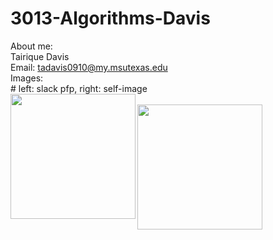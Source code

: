 # 3013-Algorithms-Davis

About me:
</br>Tairique Davis
</br>Email: tadavis0910@my.msutexas.edu
</br>Images:
</br> # left: slack pfp, right: self-image
</br><img src="https://user-images.githubusercontent.com/108636715/213933685-0716066e-9792-4cc9-ba5e-1d0ae421d366.jpg" width="200" height="200" align="left" margin="0 auto"/> 
</br><img src="https://user-images.githubusercontent.com/108636715/213933760-37e4bf56-2711-4af4-a1f2-d92d6c760ab4.jpg" width="200" height="200" align="left" margin="0 auto"/> 

